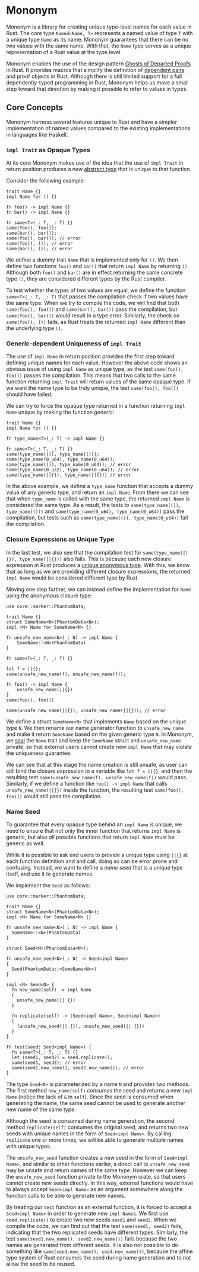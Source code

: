 # Mononym

Mononym is a library for creating unique type-level names for each value in Rust. The core type `Named<Name, T>` represents a named value of type `T` with a unique type `Name` as its name. Mononym guarantees that there can be no two values with the same name. With that, the `Name` type serves as a unique representation of a Rust value at the type level.

Mononym enables the use of the design pattern [Ghosts of Departed Proofs](https://kataskeue.com/gdp.pdf) in Rust. It provides macros that simplify the definition of [dependent pairs](https://docs.idris-lang.org/en/latest/tutorial/typesfuns.html#dependent-pairs) and proof objects in Rust. Although there is still limited support for a full dependently-typed programming in Rust, Mononym helps us move a small step toward that direction by making it possible to refer to values in types.

## Core Concepts

Mononym harness several features unique to Rust and have a simpler implementation of named values compared to the existing implementations in languages like Haskell.

### `impl Trait` as Opaque Types

At its core Mononym makes use of the idea that the use of `impl Trait` in return position produces a new [abstract type](https://doc.rust-lang.org/reference/types/impl-trait.html#abstract-return-types) that is unique to that function.

Consider the following example:

```rust,compile_fail
trait Name {}
impl Name for () {}

fn foo() -> impl Name {}
fn bar() -> impl Name {}

fn same<T>(_: T, _: T) {}
same(foo(), foo());
same(bar(), bar());
same(foo(), bar()); // error
same(foo(), ()); // error
same(bar(), ()); // error
```

We define a dummy trait `Name` that is implemented only for `()`. We then define two functions `foo()` and `bar()` that return `impl Name` by returning `()`. Although both `foo()` and `bar()` are in effect returning the same concrete type `()`, they are considered different types by the Rust compiler.

To test whether the types of two values are equal, we define the function `same<T>(_: T, _: T)` that passes the compilation check if two values have the same type. When we try to compile the code, we will find that both `same(foo(), foo())` and `same(bar(), bar())` pass the compilation, but `same(foo(), bar())` would result in a type error. Similarly, the check on `same(foo(), ())` fails, as Rust treats the returned `impl Name` different than the underlying type `()`.

### Generic-dependent Uniqueness of `impl Trait`

The use of `impl Name` in return position provides the first step toward defining unique names for each value. However the above code shows an obvious issue of using `impl Name` as unique type, as the test `same(foo(), foo())` passes the compilation. This means that two calls to the same function returning `impl Trait` will return values of the same opaque type. If we want the name type to be truly unique, the test `same(foo(), foo())` should have failed.

We can try to force the opaque type returned in a function returning `impl Name` unique by making the function _generic_:

```rust,compile_fail
trait Name {}
impl Name for () {}

fn type_name<T>(_: T) -> impl Name {}

fn same<T>(_: T, _: T) {}
same(type_name(()), type_name(()));
same(type_name(0_u64), type_name(0_u64));
same(type_name(()), type_name(0_u64)); // error
same(type_name(0_u32), type_name(0_u64)); // error
same(type_name(||{}), type_name(||{})) // error
```

In the above example, we define a `type_name` function that accepts a dummy value of any generic type, and return an `impl Name`. From there we can see that when `type_name` is called with the same type, the returned `impl Name` is considered the same type. As a result, the tests to `same(type_name(()), type_name(()))` and `same(type_name(0_u64), type_name(0_u64))` pass the compilation, but tests such as `same(type_name(()), type_name(0_u64))` fail the compilation.

### Closure Expressions as Unique Type

In the last test, we also see that the compilation test for `same(type_name(||{}), type_name(||{}))` also fails. This is because each new closure expression in Rust produces a [unique anonymous type](https://doc.rust-lang.org/reference/types/closure.html). With this, we know that as long as we are providing different closure expressions, the returned `impl Name` would be considered different type by Rust.

Moving one step further, we can instead define the implementation for `Name` using the anonymous closure type:

```rust,compile_fail
use core::marker::PhantomData;

trait Name {}
struct SomeName<N>(PhantomData<N>);
impl <N> Name for SomeName<N> {}

fn unsafe_new_name<N>(_: N) -> impl Name {
    SomeName::<N>(PhantomData)
}

fn same<T>(_: T, _: T) {}

let f = ||{};
same(unsafe_new_name(f), unsafe_new_name(f));

fn foo() -> impl Name {
    unsafe_new_name(||{})
}
same(foo(), foo())

same(unsafe_new_name(||{}), unsafe_new_name(||{})); // error
```

We define a struct `SomeName<N>` that implements `Name` based on the unique type `N`. We then rename our name generator function to `unsafe_new_name` and make it return `SomeName` based on the given generic type `N`. In Mononym, we [seal](https://rust-lang.github.io/api-guidelines/future-proofing.html) the `Name` trait and keep the `SomeName` struct and `unsafe_new_name` private, so that external users cannot create new `impl Name` that may violate the uniqueness guarantee.

We can see that at this stage the name creation is still unsafe, as user can still bind the closure expression to a variable like `let f = ||{}`, and then the resulting test `same(unsafe_new_name(f), unsafe_new_name(f))` would pass. Similarly, if we define a function like `foo() -> impl Name` that calls `unsafe_new_name(||{})` inside the function, the resulting test `same(foo(), foo())` would still pass the compilation.

### Name Seed

To guarantee that every opaque type behind an `impl Name` is unique, we need to ensure that not only the inner function that returns `impl Name` is generic, but also _all_ possible functions that return `impl Name` must be generic as well.

While it is possible to ask end users to provide a unique type using `||{}` at each function definition and and call, doing so can be error prone and confusing. Instead, we want to define a _name seed_ that is a unique type itself, and use it to generate names.

We implement the `Seed` as follows:

```rust,compile_fail
use core::marker::PhantomData;

trait Name {}
struct SomeName<N>(PhantomData<N>);
impl <N> Name for SomeName<N> {}

fn unsafe_new_name<N>(_: N) -> impl Name {
  SomeName::<N>(PhantomData)
}

struct Seed<N>(PhantomData<N>);

fn unsafe_new_seed<N>(_: N) -> Seed<impl Name>
{
  Seed(PhantomData::<SomeName<N>>)
}

impl <N> Seed<N> {
  fn new_name(self) -> impl Name
  {
    unsafe_new_name(|| {})
  }

  fn replicate(self) -> (Seed<impl Name>, Seed<impl Name>)
  {
    (unsafe_new_seed(|| {}), unsafe_new_seed(|| {}))
  }
}

fn test(seed: Seed<impl Name>) {
  fn same<T>(_: T, _: T) {}
  let (seed1, seed2) = seed.replicate();
  same(seed1, seed2); // error
  same(seed1.new_name(), seed2.new_name()); // error
}
```

The type `Seed<N>` is parameterized by a name `N` and provides two methods. The first method `new_name(self)` _consumes_ the seed and returns a new `impl Name` (notice the lack of `&` in `self`). Since the seed is consumed when generating the name, the same seed cannot be used to generate another new name of the same type.

Although the seed is consumed during name generation, the second method `replicate(self)` consumes the original seed, and returns two new seeds with unique names in the form of `Seed<impl Name>`. By calling `replicate` one or more times, we will be able to generate multiple names with unique types.

The `unsafe_new_seed` function creates a new seed in the form of `Seed<impl Name>`, and similar to other functions earlier, a direct call to `unsafe_new_seed` may be unsafe and return names of the same type. However we can keep the `unsafe_new_seed` function private to the Mononym crate, so that users cannot create new seeds directly. In this way, external functions would have to always accept `Seed<impl Name>` as an argument somewhere along the function calls to be able to generate new names.

By treating our `test` function as an external function, it is forced to accept a `Seed<impl Name>` in order to generate new `impl Name`s. We first use `seed.replicate()` to create two new seeds `seed1` and `seed2`. When we compile the code, we can find out that the test `same(seed1, seed2)` fails, indicating that the two replicated seeds have different types. Similarly, the test `same(seed1.new_name(), seed2.new_name())` fails because the two names are generated from different seeds. It is also not possible to do something like `same(seed.new_name(), seed.new_name())`, because the affine type system of Rust consumes the seed during name generation and to not allow the seed to be reused.
